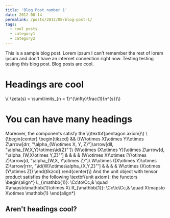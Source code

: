 ```yaml
---
title: 'Blog Post number 1'
date: 2012-08-14
permalink: /posts/2012/08/blog-post-1/
tags:
  - cool posts
  - category1
  - category2
---
```


This is a sample blog post. Lorem ipsum I can't remember the rest of lorem ipsum and don't have an internet connection right now. Testing testing testing this blog post. Blog posts are cool.

Headings are cool
======
\\( \zeta(s) = \sum\limits_{n = 1}^{\infty}\frac{1}{n^{s}}\\)

You can have many headings
======
Moreover, the components satisfy the \\(\textbf{pentagon axiom}\\)
    \\(\begin{center}
        \begin{tikzcd}
            && ((W\otimes X)\otimes Y)\otimes Z\arrow[drr, "\alpha_{W\otimes X, Y, Z}"]\arrow[dll, "\alpha_{W,X,Y}\otimes\id{Z}"']\\
            (W\otimes (X\otimes Y))\otimes Z\arrow[d, "\alpha_{W,X\otimes Y,Z}"'] & & & & (W\otimes X)\otimes (Y\otimes Z)\arrow[d, "\alpha_{W,X, Y\otimes Z}"]\\
            W\otimes ((X\otimes Y)\otimes Z)\arrow[rrrr, "\id{W}\otimes\alpha_{X,Y,Z}"'] & & & & W\otimes (X\otimes (Y\otimes Z))
        \end{tikzcd}
    \end{center}\\)
    And the unit object with tensor product satisfies the following \textbf{unit axiom}: the functors
    \begin{align*}
        L_{\mathbb{1}}: \Cc\to\Cc,& \quad X\mapsto\mathbb{1}\otimes X\\
        R_{\mathbb{1}}: \Cc\to\Cc,& \quad X\mapsto X\otimes \mathbb{1}
    \end{align*}

Aren't headings cool?
------
